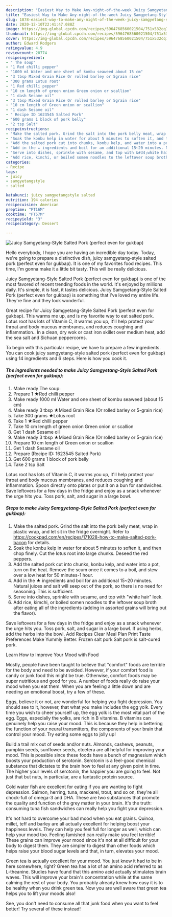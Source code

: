 ```yaml
---
description: "Easiest Way to Make Any-night-of-the-week Juicy Samgyetang-Style Salted Pork (perfect even for gukbap)"
title: "Easiest Way to Make Any-night-of-the-week Juicy Samgyetang-Style Salted Pork (perfect even for gukbap)"
slug: 1878-easiest-way-to-make-any-night-of-the-week-juicy-samgyetang-style-salted-pork-perfect-even-for-gukbap
date: 2020-12-10T22:41:47.088Z
image: https://img-global.cpcdn.com/recipes/5964768560021504/751x532cq70/juicy-samgyetang-style-salted-pork-perfect-even-for-gukbap-recipe-main-photo.jpg
thumbnail: https://img-global.cpcdn.com/recipes/5964768560021504/751x532cq70/juicy-samgyetang-style-salted-pork-perfect-even-for-gukbap-recipe-main-photo.jpg
cover: https://img-global.cpcdn.com/recipes/5964768560021504/751x532cq70/juicy-samgyetang-style-salted-pork-perfect-even-for-gukbap-recipe-main-photo.jpg
author: Edward Rodgers
ratingvalue: 4.9
reviewcount: 20774
recipeingredient:
- " The soup"
- "1 Red chilli pepper"
- "1000 ml Water and one sheet of kombu seaweed about 15 cm"
- "3 tbsp Mixed Grain Rice Or rolled barley or 5grain rice"
- "300 grams Lotus root"
- "1 Red chilli pepper"
- "10 cm length of green onion Green onion or scallion"
- "1 dash Sesame oil"
- "3 tbsp Mixed Grain Rice Or rolled barley or 5grain rice"
- "10 cm length of Green onion or scallion"
- "1 dash Sesame oil"
- " Recipe ID 1623545 Salted Pork"
- "600 grams 1 block of pork belly"
- "2 tsp Salt"
recipeinstructions:
- "Make the salted pork. Grind the salt into the pork belly meat, wrap in plastic wrap, and let sit in the fridge overnight. Refer to  https://cookpad.com/en/recipes/171028-how-to-make-salted-pork-bacon  for details."
- "Soak the konbu kelp in water for about 5 minutes to soften it, and then chop finely. Cut the lotus root into large chunks. Deseed the red peppers."
- "Add the salted pork cut into chunks, konbu kelp, and water into a pot, turn on the heat. Remove the scum once it comes to a boil, and stew over a low heat for 50 minutes-1 hour."
- "Add in the ★ ingredients and boil for an additional 15~20 minutes. Natural juices and salt will seep out of the pork, so there is no need for seasoning. This is sufficient."
- "Serve into dishes, sprinkle with sesame, and top with &#34;white hair&#34; leek."
- "Add rice, kimchi, or boiled somen noodles to the leftover soup broth after eating all of the ingredients (adding in assorted grains will bring out the flavor)."
categories:
- Recipe
tags:
- juicy
- samgyetangstyle
- salted

katakunci: juicy samgyetangstyle salted 
nutrition: 194 calories
recipecuisine: American
preptime: "PT16M"
cooktime: "PT57M"
recipeyield: "3"
recipecategory: Dessert

---
```



![Juicy Samgyetang-Style Salted Pork (perfect even for gukbap)](https://img-global.cpcdn.com/recipes/5964768560021504/751x532cq70/juicy-samgyetang-style-salted-pork-perfect-even-for-gukbap-recipe-main-photo.jpg)

Hello everybody, I hope you are having an incredible day today. Today, we're going to prepare a distinctive dish, juicy samgyetang-style salted pork (perfect even for gukbap). It is one of my favorites food recipes. This time, I'm gonna make it a little bit tasty. This will be really delicious.

Juicy Samgyetang-Style Salted Pork (perfect even for gukbap) is one of the most favored of recent trending foods in the world. It's enjoyed by millions daily. It's simple, it is fast, it tastes delicious. Juicy Samgyetang-Style Salted Pork (perfect even for gukbap) is something that I've loved my entire life. They're fine and they look wonderful.

Great recipe for Juicy Samgyetang-Style Salted Pork (perfect even for gukbap). This warms me up, and is my favorite way to eat salted pork. Lotus root has lots of Vitamin C, it warms you up, it&#39;ll help protect your throat and body mucous membranes, and reduces coughing and inflammation.. In a clean, dry wok or cast iron skillet over medium heat, add the sea salt and Sichuan peppercorns.


To begin with this particular recipe, we have to prepare a few ingredients. You can cook juicy samgyetang-style salted pork (perfect even for gukbap) using 14 ingredients and 6 steps. Here is how you cook it.

<!--inarticleads1-->

##### The ingredients needed to make Juicy Samgyetang-Style Salted Pork (perfect even for gukbap):

1. Make ready  The soup:
1. Prepare 1 ★Red chilli pepper
1. Make ready 1000 ml Water and one sheet of kombu seaweed (about 15 cm)
1. Make ready 3 tbsp ★Mixed Grain Rice (Or rolled barley or 5-grain rice)
1. Take 300 grams ★Lotus root
1. Take 1 ★Red chilli pepper
1. Take 10 cm length of green onion Green onion or scallion
1. Get 1 dash Sesame oil
1. Make ready 3 tbsp ★Mixed Grain Rice (Or rolled barley or 5-grain rice)
1. Prepare 10 cm length of Green onion or scallion
1. Get 1 dash Sesame oil
1. Prepare  (Recipe ID: 1623545 Salted Pork)
1. Get 600 grams 1 block of pork belly
1. Take 2 tsp Salt


Lotus root has lots of Vitamin C, it warms you up, it&#39;ll help protect your throat and body mucous membranes, and reduces coughing and inflammation. Spoon directly onto plates or put it on a bun for sandwiches. Save leftovers for a few days in the fridge and enjoy as a snack whenever the urge hits you. Toss pork, salt, and sugar in a large bowl. 

<!--inarticleads2-->

##### Steps to make Juicy Samgyetang-Style Salted Pork (perfect even for gukbap):

1. Make the salted pork. Grind the salt into the pork belly meat, wrap in plastic wrap, and let sit in the fridge overnight. Refer to  https://cookpad.com/en/recipes/171028-how-to-make-salted-pork-bacon  for details.
1. Soak the konbu kelp in water for about 5 minutes to soften it, and then chop finely. Cut the lotus root into large chunks. Deseed the red peppers.
1. Add the salted pork cut into chunks, konbu kelp, and water into a pot, turn on the heat. Remove the scum once it comes to a boil, and stew over a low heat for 50 minutes-1 hour.
1. Add in the ★ ingredients and boil for an additional 15~20 minutes. Natural juices and salt will seep out of the pork, so there is no need for seasoning. This is sufficient.
1. Serve into dishes, sprinkle with sesame, and top with &#34;white hair&#34; leek.
1. Add rice, kimchi, or boiled somen noodles to the leftover soup broth after eating all of the ingredients (adding in assorted grains will bring out the flavor).


Save leftovers for a few days in the fridge and enjoy as a snack whenever the urge hits you. Toss pork, salt, and sugar in a large bowl. If using herbs, add the herbs into the bowl. Add Recipes Clear Meal Plan Print Taste Preferences Make Yummly Better. Frozen salt pork Salt pork is salt-cured pork. 

Learn How to Improve Your Mood with Food


Mostly, people have been taught to believe that "comfort" foods are terrible for the body and need to be avoided. However, if your comfort food is candy or junk food this might be true. Otherwise, comfort foods may be super nutritious and good for you. A number of foods really do raise your mood when you eat them. When you are feeling a little down and are needing an emotional boost, try a few of these.

Eggs, believe it or not, are wonderful for helping you fight depression. You should see to it, however, that what you make includes the egg yolk. Every time you wish to cheer yourself up, the egg yolk is the most vital part of the egg. Eggs, especially the yolks, are rich in B vitamins. B vitamins can genuinely help you raise your mood. This is because they help in bettering the function of your neural transmitters, the components of your brain that control your mood. Try eating some eggs to jolly up!

Build a trail mix out of seeds and/or nuts. Almonds, cashews, peanuts, pumpkin seeds, sunflower seeds, etcetera are all helpful for improving your mood. This is possible since these foods have a bunch of magnesium which boosts your production of serotonin. Serotonin is a feel-good chemical substance that dictates to the brain how to feel at any given point in time. The higher your levels of serotonin, the happier you are going to feel. Not just that but nuts, in particular, are a fantastic protein source.

Cold water fish are excellent for eating if you are wanting to fight depression. Salmon, herring, tuna, mackerel, trout, and so on, they're all chock-full of omega-3 and DHA. These are two substances that promote the quality and function of the grey matter in your brain. It's the truth: consuming tuna fish sandwiches can really help you fight your depression. 

It's not hard to overcome your bad mood when you eat grains. Quinoa, millet, teff and barley are all actually excellent for helping boost your happiness levels. They can help you feel full for longer as well, which can help your mood too. Feeling famished can really make you feel terrible! These grains can improve your mood since it's not at all difficult for your body to digest them. They are simpler to digest than other foods which helps raise your blood sugar levels and that, in turn, elevates your mood.

Green tea is actually excellent for your mood. You just knew it had to be in here somewhere, right? Green tea has a lot of an amino acid referred to as L-theanine. Studies have found that this amino acid actually stimulates brain waves. This will improve your brain's concentration while at the same calming the rest of your body. You probably already knew how easy it is to be healthy when you drink green tea. Now you are well aware that green tea helps you to lift your moods also!

See, you don't need to consume all that junk food when you want to feel better! Try several of these instead!

